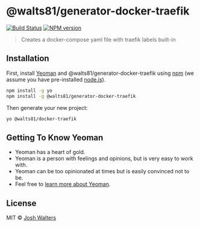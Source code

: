 # @walts81/generator-docker-traefik

[![Build Status][build-image]]() [![NPM version][npm-image]][npm-url]

> Creates a docker-compose yaml file with traefik labels built-in

## Installation

First, install [Yeoman](http://yeoman.io) and @walts81/generator-docker-traefik using [npm](https://www.npmjs.com/) (we assume you have pre-installed [node.js](https://nodejs.org/)).

```bash
npm install -g yo
npm install -g @walts81/generator-docker-traefik
```

Then generate your new project:

```bash
yo @walts81/docker-traefik
```

## Getting To Know Yeoman

- Yeoman has a heart of gold.
- Yeoman is a person with feelings and opinions, but is very easy to work with.
- Yeoman can be too opinionated at times but is easily convinced not to be.
- Feel free to [learn more about Yeoman](http://yeoman.io/).

## License

MIT © [Josh Walters]()

[npm-image]: https://badge.fury.io/js/generator-docker-traefik.svg
[npm-url]: https://npmjs.org/package/generator-docker-traefik
[build-image]: https://gitlab.wal7er5.com/yo-generators/generator-docker-traefik/badges/master/pipeline.svg
